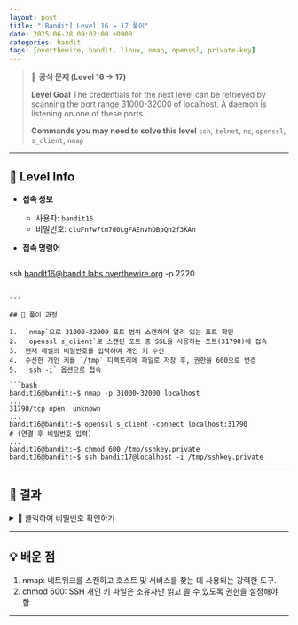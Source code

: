 ```yaml
---
layout: post
title: "[Bandit] Level 16 → 17 풀이"
date: 2025-06-28 09:02:00 +0900
categories: bandit
tags: [overthewire, bandit, linux, nmap, openssl, private-key]
---
```


> 📝 **공식 문제 (Level 16 → 17)**
>
> **Level Goal**
> The credentials for the next level can be retrieved by scanning the port range 31000-32000 of localhost. A daemon is listening on one of these ports.
>
> **Commands you may need to solve this level**
> `ssh`, `telnet`, `nc`, `openssl`, `s_client`, `nmap`

---

## 🔐 Level Info

- **접속 정보**
  - 사용자: `bandit16`
  - 비밀번호: `cluFn7w7tm7d0LgFAEnvhDBpQh2f3KAn`
  
- **접속 명령어**

  ```bash
ssh bandit16@bandit.labs.overthewire.org -p 2220
  ```

---

## 🧪 풀이 과정

1.  `nmap`으로 31000-32000 포트 범위 스캔하여 열려 있는 포트 확인
2.  `openssl s_client`로 스캔된 포트 중 SSL을 사용하는 포트(31790)에 접속
3.  현재 레벨의 비밀번호를 입력하여 개인 키 수신
4.  수신한 개인 키를 `/tmp` 디렉토리에 파일로 저장 후, 권한을 600으로 변경
5.  `ssh -i` 옵션으로 접속

```bash
bandit16@bandit:~$ nmap -p 31000-32000 localhost
...
31790/tcp open  unknown
...
bandit16@bandit:~$ openssl s_client -connect localhost:31790
# (연결 후 비밀번호 입력)
...
bandit16@bandit:~$ chmod 600 /tmp/sshkey.private
bandit16@bandit:~$ ssh bandit17@localhost -i /tmp/sshkey.private
```

---

## 🎯 결과

<details markdown="1">
<summary>👀 클릭하여 비밀번호 확인하기</summary>

```bash
xKQXjsiQZGH2bl5pOM2g125Tq51vFlrO
```

</details>

---

## 💡 배운 점

1. nmap: 네트워크를 스캔하고 호스트 및 서비스를 찾는 데 사용되는 강력한 도구.
2. chmod 600: SSH 개인 키 파일은 소유자만 읽고 쓸 수 있도록 권한을 설정해야 함.

---
